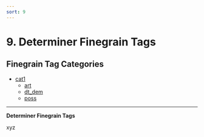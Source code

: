 ```yaml
---
sort: 9
---
```


# 9. Determiner Finegrain Tags

## Finegrain Tag Categories

- [cat1](9_cat1)
	- [art](9_cat1.html#9-1-1-art-article)
	- [dt_dem](9_cat1.html#9-1-2-dt_dem-demonstrative)
	- [poss](9_cat1.html#9-1-3-poss-possessive)

---

**Determiner Finegrain Tags**

xyz